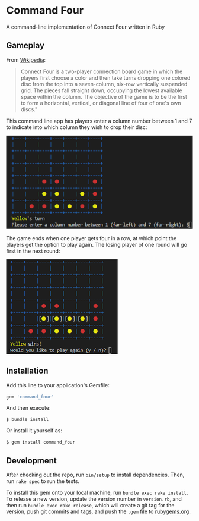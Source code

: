 # Command Four

A command-line implementation of Connect Four written in Ruby

## Gameplay

From [Wikipedia](https://en.wikipedia.org/wiki/command_Four):

>Connect Four is a two-player connection board game in which the players first choose a color and then take turns dropping one colored disc from the top into a seven-column, six-row vertically suspended grid. The pieces fall straight down, occupying the lowest available space within the column. The objective of the game is to be the first to form a horizontal, vertical, or diagonal line of four of one's own discs." 

This command line app has players enter a column number between 1 and 7 to indicate into which column they wish to drop their disc:

![A game in progress](game_in_progress.png)

The game ends when one player gets four in a row, at which point the players get the option to play again. The losing player of one round will go first in the next round:

![A completed game in which Yellow won](finished_game.png)

## Installation

Add this line to your application's Gemfile:

```ruby
gem 'command_four'
```

And then execute:

    $ bundle install

Or install it yourself as:

    $ gem install command_four

## Development

After checking out the repo, run `bin/setup` to install dependencies. Then, run `rake spec` to run the tests. 

To install this gem onto your local machine, run `bundle exec rake install`. To release a new version, update the version number in `version.rb`, and then run `bundle exec rake release`, which will create a git tag for the version, push git commits and tags, and push the `.gem` file to [rubygems.org](https://rubygems.org).
